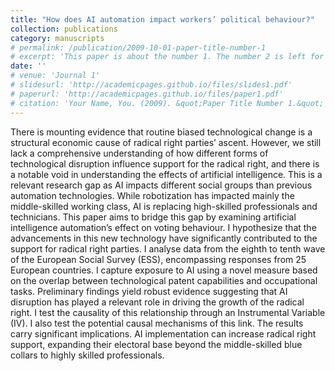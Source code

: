 ```yaml
---
title: "How does AI automation impact workers’ political behaviour?"
collection: publications
category: manuscripts
# permalink: /publication/2009-10-01-paper-title-number-1
# excerpt: 'This paper is about the number 1. The number 2 is left for future work.'
date: ''
# venue: 'Journal 1'
# slidesurl: 'http://academicpages.github.io/files/slides1.pdf'
# paperurl: 'http://academicpages.github.io/files/paper1.pdf'
# citation: 'Your Name, You. (2009). &quot;Paper Title Number 1.&quot; <i>Journal 1</i>. 1(1).'
---
```


There is mounting evidence that routine biased technological change is a structural economic cause of radical right parties’ ascent. However, we still lack a comprehensive understanding of how different forms of technological disruption influence support for the radical right, and there is a notable void in understanding the effects of artificial intelligence. This is a relevant research gap as AI impacts different social groups than previous automation technologies. While robotization has impacted mainly the middle-skilled working class, AI is replacing high-skilled professionals and technicians. This paper aims to bridge this gap by examining artificial intelligence automation’s effect on voting behaviour. I hypothesize that the advancements in this new technology have significantly contributed to the support for radical right parties. I analyse data from the eighth to tenth wave of the European Social Survey (ESS), encompassing responses from 25 European countries. I capture exposure to AI using a novel measure based on the overlap between technological patent capabilities and occupational tasks. Preliminary findings yield robust evidence suggesting that AI disruption has played a relevant role in driving the growth of the radical right. I test the causality of this relationship through an Instrumental Variable (IV). I also test the potential causal mechanisms of this link. The results carry significant implications. AI implementation can increase radical right support, expanding their electoral base beyond the middle-skilled blue collars to highly skilled professionals.
